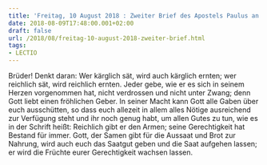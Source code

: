 ```yaml
---
title: 'Freitag, 10 August 2018 : Zweiter Brief des Apostels Paulus an die Korinther 9,6-10.'
date: 2018-08-09T17:48:00.001+02:00
draft: false
url: /2018/08/freitag-10-august-2018-zweiter-brief.html
tags: 
- LECTIO
---
```


Brüder! Denkt daran: Wer kärglich sät, wird auch kärglich ernten; wer reichlich sät, wird reichlich ernten. Jeder gebe, wie er es sich in seinem Herzen vorgenommen hat, nicht verdrossen und nicht unter Zwang; denn Gott liebt einen fröhlichen Geber. In seiner Macht kann Gott alle Gaben über euch ausschütten, so dass euch allezeit in allem alles Nötige ausreichend zur Verfügung steht und ihr noch genug habt, um allen Gutes zu tun, wie es in der Schrift heißt: Reichlich gibt er den Armen; seine Gerechtigkeit hat Bestand für immer. Gott, der Samen gibt für die Aussaat und Brot zur Nahrung, wird auch euch das Saatgut geben und die Saat aufgehen lassen; er wird die Früchte eurer Gerechtigkeit wachsen lassen.